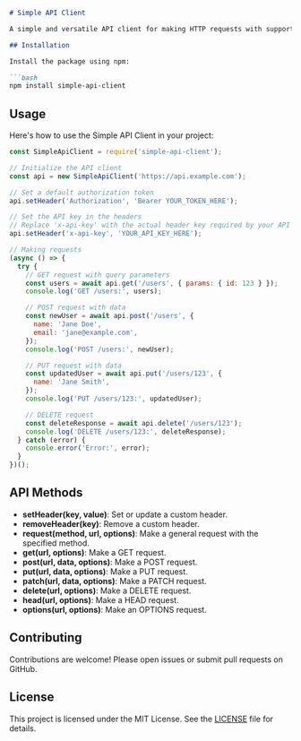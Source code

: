 ```markdown
# Simple API Client

A simple and versatile API client for making HTTP requests with support for all HTTP methods and custom headers.

## Installation

Install the package using npm:

```bash
npm install simple-api-client
```

## Usage

Here's how to use the Simple API Client in your project:

```javascript
const SimpleApiClient = require('simple-api-client');

// Initialize the API client
const api = new SimpleApiClient('https://api.example.com');

// Set a default authorization token
api.setHeader('Authorization', 'Bearer YOUR_TOKEN_HERE');

// Set the API key in the headers
// Replace 'x-api-key' with the actual header key required by your API
api.setHeader('x-api-key', 'YOUR_API_KEY_HERE');

// Making requests
(async () => {
  try {
    // GET request with query parameters
    const users = await api.get('/users', { params: { id: 123 } });
    console.log('GET /users:', users);

    // POST request with data
    const newUser = await api.post('/users', {
      name: 'Jane Doe',
      email: 'jane@example.com',
    });
    console.log('POST /users:', newUser);

    // PUT request with data
    const updatedUser = await api.put('/users/123', {
      name: 'Jane Smith',
    });
    console.log('PUT /users/123:', updatedUser);

    // DELETE request
    const deleteResponse = await api.delete('/users/123');
    console.log('DELETE /users/123:', deleteResponse);
  } catch (error) {
    console.error('Error:', error);
  }
})();
```

## API Methods

- **setHeader(key, value)**: Set or update a custom header.
- **removeHeader(key)**: Remove a custom header.
- **request(method, url, options)**: Make a general request with the specified method.
- **get(url, options)**: Make a GET request.
- **post(url, data, options)**: Make a POST request.
- **put(url, data, options)**: Make a PUT request.
- **patch(url, data, options)**: Make a PATCH request.
- **delete(url, options)**: Make a DELETE request.
- **head(url, options)**: Make a HEAD request.
- **options(url, options)**: Make an OPTIONS request.

## Contributing

Contributions are welcome! Please open issues or submit pull requests on GitHub.

## License

This project is licensed under the MIT License. See the [LICENSE](LICENSE) file for details.
```